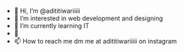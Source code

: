 - 👋 Hi, I’m @adititiwariiiii
- 👀 I’m interested in web development and designing 
- 🌱 I’m currently learning IT
- 💞 
- 📫 How to reach me dm me at adititiwariiiii on instagram 

<!---
adititiwariiiii/adititiwariiiii is a ✨ special ✨ repository because its `README.md` (this file) appears on your GitHub profile.
You can click the Preview link to take a look at your changes.
--->
